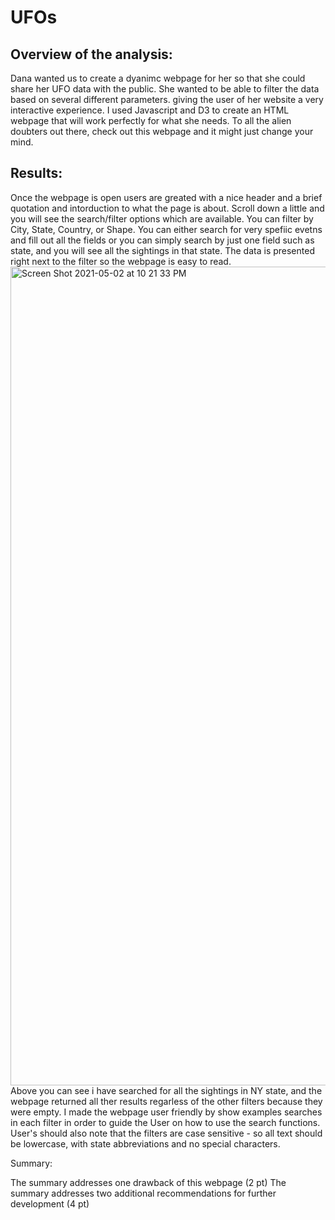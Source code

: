 # UFOs

## Overview of the analysis:
Dana wanted us to create a dyanimc webpage for her so that she could share her UFO data with the public. She wanted to be able to filter the data based on several different parameters. giving the user of her website a very interactive experience. I used Javascript and D3 to create an HTML webpage that will work perfectly for what she needs. To all the alien doubters out there, check out this webpage and it might just change your mind. 


## Results:
Once the webpage is open users are greated with a nice header and a brief quotation and intorduction to what the page is about. Scroll down a little and you will see the search/filter options which are available. You can filter by City, State, Country, or Shape. You can either search for very spefiic evetns and fill out all the fields or you can simply search by just one field such as state, and you will see all the sightings in that state. The data is presented right next to the filter so the webpage is easy to read. 
<img width="1310" alt="Screen Shot 2021-05-02 at 10 21 33 PM" src="https://user-images.githubusercontent.com/75695931/116836517-cabfa980-ab94-11eb-884b-deaba673c293.png">
Above you can see i have searched for all the sightings in NY state, and the webpage returned all ther results regarless of the other filters because they were empty. I made the webpage user friendly by show examples searches in each filter in order to guide the User on how to use the search functions. User's should also note that the filters are case sensitive - so all text should be lowercase, with state abbreviations and no special characters.

Summary:

The summary addresses one drawback of this webpage (2 pt)
The summary addresses two additional recommendations for further development (4 pt)
